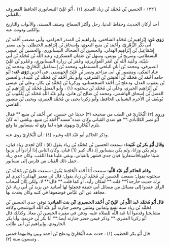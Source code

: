 ١٣٣٦ - الحسين بْن مُحَمَّد بْن زياد العبدي (١) ، أَبُو عَلِيّ النيسابوري الحافظ المعروف بالقباني.

أحد أركان الحديث وحفاظ الدنيا، رحل وأكثر السماع، وصنف المسند، والأبواب والتاريخ والكنى ودونت عنه.

**رَوَى عَن:** إِبْرَاهِيم بْن مُحَمَّد الشافعي، وإبراهيم بْن المنذر الحزامي، وأبي مصعب أَحْمَد بْن أَبي بَكْر الزُّهْرِيّ، وأَحْمَد بْن منيع البغوي، وإسحاق بْن إِبْرَاهِيم الحنظلي، وأبي معمر إِسْمَاعِيل بْن إِبْرَاهِيم الهذلي، والحسين بْن الضحاك النيسابوري، والحسين بْن عيسى البسطامي، وسريج بْن يونس، وسهل بْن عثمان العسكري، وعبد اللَّه بْن مُحَمَّد بْن أَبي شَيْبَة، وعُبَيد الله بْن عُمَر القواريري، وعُمَر بْن زرارة النيسابوري، وعَمْرو بْن عَلِيّ الصيرفي، ومحمد بْن أبان البلخي المستملي، ومحمد بْن إِسماعيل الْبُخَارِيّ، ومحمد بْن عباد المكي، ومنصور بْن أَبي مزاحم ونصر بْن عَلِيّ الجهضمي، في آخرين.**رَوَى عَنه:** أَبُو حامد أَحْمَد بْن مُحَمَّد بْن الْحَسَن بْن الشرقي، وأبو بكر أَحْمَد بْن مُحَمَّد بْن عُبَيدة، والحسن بْن يعقوب العدل، ودعلج بْن أَحْمَد السجستاني، وزكريا بْن مُحَمَّد بْن بكار، وعلي بْن عيسى بْن إِبْرَاهِيم الحيري، وعلي بْن مُحَمَّد بْن سختويه (١) ، وأبو الفضل مُحَمَّد بْن إِبْرَاهِيم بْن الفضل بْن إسحاق الهاشمي، ومحمد بْن صَالِح بْن هانئ، وأَبُو عَبْد اللَّهِ مُحَمَّد بْن يَعْقُوب بْن يُوسُف بْن الأخرم الشيباني الحافظ، وأبو زكريا يحيى ين مُحَمَّد العنبري، ويحيى بْن منصور القاضي.

وروى (٢) الْبُخَارِيّ في الطب من صحيحه (٣) حديثا عن حسين، عن أَحْمَد بْن منيع،** فقال أَبُو نصر الكلاباذي:** هو عندي القباني وكان عنده"مسند"أَحْمَد بْن منيع، وبلغني أنه كَانَ يلزم الْبُخَارِيّ ويهوى هواه لما وقع له بنيسابور ما وقع.

وذكر الحاكم أبو عَبْد الله وغيره (٤) : أن الْبُخَارِيّ روى عنه.

**وَقَال أَبُو بكر بْن عُبَيدة:** سمعت الحسين بْن مُحَمَّد بْن زياد يقول (٥) : كَانَ لجدي زياد قبان، ولم يكن وزانا، ولم يكن بنيسابور إذ ذاك كبير (٦) قبان، وكان الناس إذا أرادوا أن يزنوا شيئا جاؤونافاستعاروا قبان جدي فشهر بالقباني، وبقي علينا هذا اللقب. وكان جدي زياد حمل ذلك القبان من فارس إلى نيسابور.

**وقام الحاكم أَبُو عَبْد اللَّهِ:** سمعت أَبَا أَحْمَد الْحَافِظ يَقُول: سمعت عَلِيّ بْن مُحَمَّد بْن سختويه يقول: سمعت الحسين بْن مُحَمَّد بْن زياد يقول: قال لي معمر الهذلي: أتدري لم ترك حديث خارجة؟** قلت:** لمكان رأيه، أو كما قلت،** قال:** لا، ولكن كَانَ أصحاب الرأي عمدوا إلى مسائل من مسائل أبي حنيفة فجعلوا لها أسانيد عن يزيد بْن أَبي زياد عَنْ مجاهد عن ابْن عَبَّاس فوضعوها في كتبه وكان يحدث بها.

**قال أَبُو مُحَمَّد عَبد اللَّهِ بْن عَلِيّ بْن أَحْمَد الحصيري ابْن بنت القباني:** توفي جدي الحسين بْن مُحَمَّد بْن زياد سنة تسع وثمانين ومئتين وحضر جنازته أَبُو عَبْد اللَّه البوشنجي وكافة مشايخنا وقدموا أبا عَبد اللَّه للصلاة عليه، ودفن في مقبرة الحسين بْن معاذ. وكذلك قال أَبُو زكريا العنبري،** وذكر فيمن حضر جنازته أيضا:** أبا بكر بْن خزيمة، وأبا بكر الجارودي، وإبراهيم بْن أَبي طَالِب.

قال أَبُو بكر الخطيب (١) : حدث عنه الْبُخَارِيّ ودعلج بْن أحمد وبين وفاتيهما خمس وتسعون سنة (٢) .